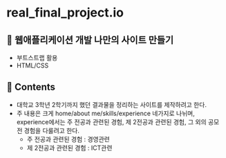 # real_final_project.io

## 🎯 웹애플리케이션 개발 나만의 사이트 만들기
- 부트스트랩 활용
- HTML/CSS


## 📌 Contents
- 대학교 3학년 2학기까지 했던 결과물을 정리하는 사이트를 제작하려고 한다.
- 주 내용은 크게 home/about me/skills/experience 네가지로 나뉘며, experience에서는 주 전공과 관련된 경험, 제 2전공과 관련된 경험, 그 외의 공모전 경험을 다룰려고 한다.
  - 주 전공과 관련된 경험 : 경영관련
  - 제 2전공과 관련된 경험 : ICT관련
